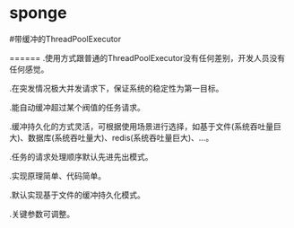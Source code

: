 sponge
======

#带缓冲的ThreadPoolExecutor

======
.使用方式跟普通的ThreadPoolExecutor没有任何差别，开发人员没有任何感觉。

.在突发情况极大并发请求下，保证系统的稳定性为第一目标。

.能自动缓冲超过某个阀值的任务请求。

.缓冲持久化的方式灵活，可根据使用场景进行选择，如基于文件(系统吞吐量巨大)、数据库(系统吞吐量大)、redis(系统吞吐量巨大)、…。

.任务的请求处理顺序默认先进先出模式。

.实现原理简单、代码简单。

.默认实现基于文件的缓冲持久化模式。

.关键参数可调整。